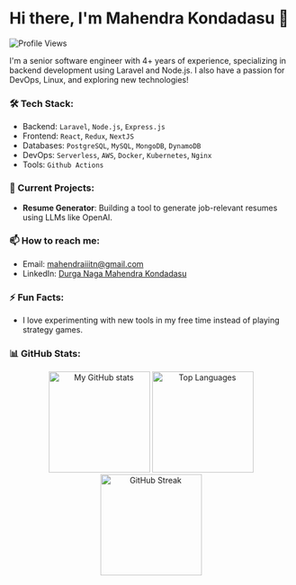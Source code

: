 # Hi there, I'm Mahendra Kondadasu 👋

![Profile Views](https://komarev.com/ghpvc/?username=mahendra-kondadasu&color=brightgreen)

I'm a senior software engineer with 4+ years of experience, specializing in backend development using Laravel and Node.js. I also have a passion for DevOps, Linux, and exploring new technologies!

### 🛠 Tech Stack:
- Backend: `Laravel`, `Node.js`, `Express.js`
- Frontend: `React`, `Redux`, `NextJS`
- Databases: `PostgreSQL`, `MySQL`, `MongoDB`, `DynamoDB`
- DevOps: `Serverless`, `AWS`, `Docker`, `Kubernetes`, `Nginx`
- Tools: `Github Actions`

### 🚧 Current Projects:
- **Resume Generator**: Building a tool to generate job-relevant resumes using LLMs like OpenAI.

### 📫 How to reach me:
- Email: mahendraiiitn@gmail.com
- LinkedIn: [Durga Naga Mahendra Kondadasu](https://www.linkedin.com/in/mahendra-kondadasu/)

### ⚡ Fun Facts:
- I love experimenting with new tools in my free time instead of playing strategy games.

### 📊 GitHub Stats:
<div align="center">
  <img src="https://github-readme-stats.vercel.app/api?username=mahendra-kondadasu&show_icons=true&theme=radical" alt="My GitHub stats" height="180px"/>
  <img src="https://github-readme-stats.vercel.app/api/top-langs/?username=mahendra-kondadasu&layout=compact&theme=radical" alt="Top Languages" height="180px"/>
  <img src="https://streak-stats.demolab.com/?user=mahendra-kondadasu&theme=radical" alt="GitHub Streak" height="180px">
</div>

